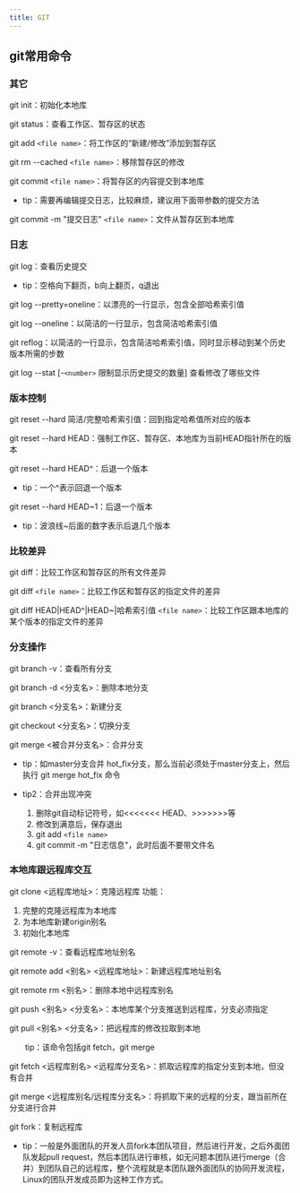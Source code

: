 ```yaml
---
title: GIT
---
```


## git常用命令

### 其它

git init：初始化本地库

git status：查看工作区、暂存区的状态

git add `<file name>`：将工作区的“新建/修改”添加到暂存区

git rm --cached `<file name>`：移除暂存区的修改

git commit `<file name>`：将暂存区的内容提交到本地库

* tip：需要再编辑提交日志，比较麻烦，建议用下面带参数的提交方法

git commit -m "提交日志" `<file name>`：文件从暂存区到本地库

 

### 日志

git log：查看历史提交

* tip：空格向下翻页，b向上翻页，q退出

git log --pretty=oneline：以漂亮的一行显示，包含全部哈希索引值

git log --oneline：以简洁的一行显示，包含简洁哈希索引值

git reflog：以简洁的一行显示，包含简洁哈希索引值，同时显示移动到某个历史版本所需的步数

git log --stat  [-`<number>` 限制显示历史提交的数量]  查看修改了哪些文件

 

### 版本控制

git reset --hard 简洁/完整哈希索引值：回到指定哈希值所对应的版本

git reset --hard HEAD：强制工作区、暂存区、本地库为当前HEAD指针所在的版本

git reset --hard HEAD^：后退一个版本　　

* tip：一个^表示回退一个版本

git reset --hard HEAD~1：后退一个版本

* tip：波浪线~后面的数字表示后退几个版本

 

### 比较差异

git diff：比较工作区和暂存区的所有文件差异

git diff `<file name>`：比较工作区和暂存区的指定文件的差异

git diff HEAD|HEAD^|HEAD~|哈希索引值 `<file name>`：比较工作区跟本地库的某个版本的指定文件的差异

 

### 分支操作

git branch -v：查看所有分支

git branch -d <分支名>：删除本地分支

git branch <分支名>：新建分支

git checkout <分支名>：切换分支

git merge <被合并分支名>：合并分支

* tip：如master分支合并 hot_fix分支，那么当前必须处于master分支上，然后执行 git merge hot_fix 命令

* tip2：合并出现冲突

    1. 删除git自动标记符号，如<<<<<<< HEAD、>>>>>>>等
    2. 修改到满意后，保存退出
    3. git add `<file name>`
    4. git commit -m "日志信息"，此时后面不要带文件名

### 本地库跟远程库交互

git clone <远程库地址>：克隆远程库
功能：
1. 完整的克隆远程库为本地库
2. 为本地库新建origin别名
3. 初始化本地库

git remote -v：查看远程库地址别名

git remote add <别名> <远程库地址>：新建远程库地址别名

git remote rm <别名>：删除本地中远程库别名

git push <别名> <分支名>：本地库某个分支推送到远程库，分支必须指定

git pull <别名> <分支名>：把远程库的修改拉取到本地

　　tip：该命令包括git fetch，git merge

git fetch <远程库别名> <远程库分支名>：抓取远程库的指定分支到本地，但没有合并

git merge <远程库别名/远程库分支名>：将抓取下来的远程的分支，跟当前所在分支进行合并

git fork：复制远程库

* tip：一般是外面团队的开发人员fork本团队项目，然后进行开发，之后外面团队发起pull request，然后本团队进行审核，如无问题本团队进行merge（合并）到团队自己的远程库，整个流程就是本团队跟外面团队的协同开发流程，Linux的团队开发成员即为这种工作方式。